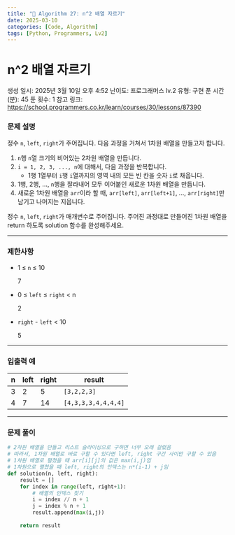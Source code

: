 ```yaml
---
title: "🧠 Algorithm 27: n^2 배열 자르기"
date: 2025-03-10
categories: [Code, Algorithm]
tags: [Python, Programmers, Lv2]
---
```


# n^2 배열 자르기

생성 일시: 2025년 3월 10일 오후 4:52
난이도: 프로그래머스 lv.2
유형: 구현
푼 시간 (분): 45
푼 횟수: 1
참고 링크: https://school.programmers.co.kr/learn/courses/30/lessons/87390

### **문제 설명**

정수 `n`, `left`, `right`가 주어집니다. 다음 과정을 거쳐서 1차원 배열을 만들고자 합니다.

1. `n`행 `n`열 크기의 비어있는 2차원 배열을 만듭니다.
2. `i = 1, 2, 3, ..., n`에 대해서, 다음 과정을 반복합니다.
    - 1행 1열부터 `i`행 `i`열까지의 영역 내의 모든 빈 칸을 숫자 `i`로 채웁니다.
3. 1행, 2행, ..., `n`행을 잘라내어 모두 이어붙인 새로운 1차원 배열을 만듭니다.
4. 새로운 1차원 배열을 `arr`이라 할 때, `arr[left]`, `arr[left+1]`, ..., `arr[right]`만 남기고 나머지는 지웁니다.

정수 `n`, `left`, `right`가 매개변수로 주어집니다. 주어진 과정대로 만들어진 1차원 배열을 return 하도록 solution 함수를 완성해주세요.

---

### 제한사항

- 1 ≤ `n` ≤ 10
    
    7
    
- 0 ≤ `left` ≤ `right` < n
    
    2
    
- `right` - `left` < 10
    
    5
    

---

### 입출력 예

| n | left | right | result |
| --- | --- | --- | --- |
| 3 | 2 | 5 | `[3,2,2,3]` |
| 4 | 7 | 14 | `[4,3,3,3,4,4,4,4]` |

---

### 문제 풀이

```python
# 2차원 배열을 만들고 리스트 슬라이싱으로 구하면 너무 오래 걸렸음
# 따라서, 1차원 배열로 바로 구할 수 있다면 left, right 구간 사이만 구할 수 있음
# 1차원 배열로 펼쳤을 때 arr[i][j]의 값은 max(i,j)임
# 1차원으로 펼쳤을 때 left, right의 인덱스는 n*(i-1) + j임
def solution(n, left, right):
    result = []
    for index in range(left, right+1):
        # 배열의 인덱스 찾기
        i = index // n + 1
        j = index % n + 1
        result.append(max(i,j))
        
    return result
```